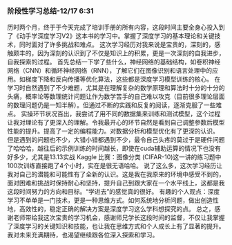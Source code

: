 ### 阶段性学习总结-12/17 6:31
历时两个月，终于于今天完成了培训手册的所有内容，这段时间主要全身心投入到了《动手学深度学习V2》这本书的学习中。掌握了深度学习的基本理论和关键技术，同时面对了许多挑战和难点。
这次学习经历对我来说是宝贵的，深刻的，感触颇丰的，因为深刻的认识到了不仅是知识上的积累，更是一次深刻的自我进步，自我探索的过程。
首先总结一下学了些什么，神经网络的基础结构，如卷积神经网络（CNN）和循环神经网络（RNN），了解它们在图像识别和语言处理中的应用。如梯度下降和反向传播等优化算法，这些都是深度学习模型训练的核心。
在学习时自然遇到了不少难题，尤其是在理解复杂的数学原理和算法时十分的十分的头痛，概率论等数理统计问题让作为数学苦手的自己难以攻克（目前很多理论层面的数理问题仍是一知半解）。但通过不断的实践和反复的阅读，逐渐克服了一些难点。
实操环节状况百出，我尝试了用不同的数据集来训练和测试模型，这个过程让我对理论有了更深入的理解。令我最开心的环节自然是看到自己调整参数后模型性能的提升。提高了一定的编程能力。对数据分析和模型优化有了更深的认识。
但是遇到的问题也不少，大错小错都遇到不少，最令自己头疼的莫过于是硬件问题了哈哈哈，越往后的示例训练的时间越长，即使在cuda辅助运算的情况下也没有好多少，尤其是13.13实战 Kaggle 比赛：图像分类 (CIFAR-10)这一讲的练习题中100次训练直接跑了4个小时，实在是很无语哈哈。
说了这么多，这次学习经历让我对自己的潜能和可能性有了全新的认识。这是我在我原来的环境中感受不到的，面对困难和挑战时保持耐心和坚持，提升自己到跟大家在一个水平线上，这都是我这段时间努力的方向和目标。“学进去”的感觉真的很好。
有趣的个人观点：深度学习不单单是一门技术，更是一种思维方式。如何系统地分析问题，做出创造性地，高效性的，稳定正确的解决方案是深度学习这么学科想探究的点。
总之，感谢老师带给我这次宝贵的学习机会，感谢师兄学长这段时间的监督，不仅让我掌握了深度学习的关键知识和技能，也让我在思维方式和个人成长上有了显著的提升。我对未来充满期待，也渴望继续跟各位深入探索和学习。
